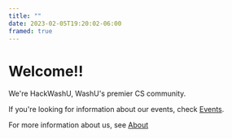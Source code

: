 ```yaml
---
title: ""
date: 2023-02-05T19:20:02-06:00
framed: true
---
```

# Welcome!!

We're HackWashU, WashU's premier CS community. 

If you're looking for information about our events, check [Events](/events).

For more information about us, see [About](/about)

